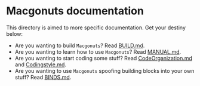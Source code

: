 # Macgonuts documentation

This directory is aimed to more specific documentation. Get your destiny below:

- Are you wanting to build ``Macgonuts``? Read [BUILD.md](BUILD.md).
- Are you wanting to learn how to use ``Macgonuts``? Read [MANUAL.md](MANUAL.md).
- Are you wanting to start coding some stuff? Read [CodeOrganization.md](CodeOrganization.md) and [Codingstyle.md](Codingstyle.md).
- Are you wanting to use ``Macgonuts`` spoofing building blocks into your own stuff? Read [BINDS.md](BINDS.md).
